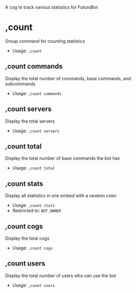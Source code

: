 A cog to track various statistics for FuturoBot

# ,count
Group command for counting statistics<br/>
 - Usage: `,count`
## ,count commands
Display the total number of commands, base commands, and subcommands<br/>
 - Usage: `,count commands`
## ,count servers
Display the total servers<br/>
 - Usage: `,count servers`
## ,count total
Display the total number of base commands the bot has<br/>
 - Usage: `,count total`
## ,count stats
Display all statistics in one embed with a random color<br/>
 - Usage: `,count stats`
 - Restricted to: `BOT_OWNER`
## ,count cogs
Display the total cogs<br/>
 - Usage: `,count cogs`
## ,count users
Display the total number of users who can use the bot<br/>
 - Usage: `,count users`
